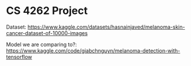 # CS 4262 Project

Dataset: https://www.kaggle.com/datasets/hasnainjaved/melanoma-skin-cancer-dataset-of-10000-images

Model we are comparing to?: https://www.kaggle.com/code/giabchnguyn/melanoma-detection-with-tensorflow
